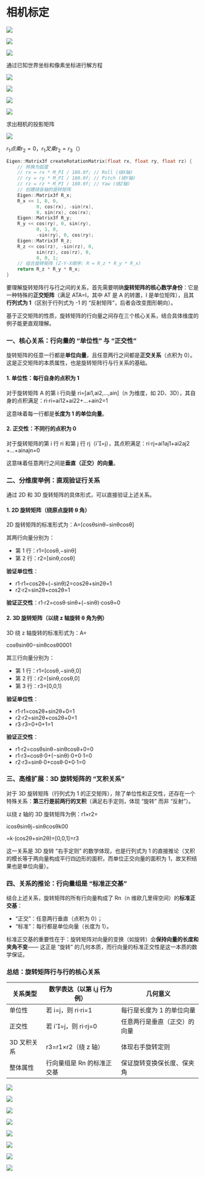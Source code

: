 # 相机标定

![](/home/maple/笔记/images/2025-10-02-21-51-57-摄相机几何.png)

![](/home/maple/笔记/images/2025-10-02-22-35-19-非线性方程组的最小二乘解.png)

![](/home/maple/笔记/images/2025-10-02-22-39-47-标定问题.png)

通过已知世界坐标和像素坐标进行解方程

![](/home/maple/笔记/images/2025-10-02-22-46-00-标定方程的建立.png)

![](/home/maple/笔记/images/2025-10-02-22-48-47-求解投影矩阵.png)

![](/home/maple/笔记/images/2025-10-02-23-01-20-标定问题2.png)

![](/home/maple/笔记/images/2025-10-02-23-06-09-奇异值分解求解.png)

求出相机的投影矩阵

![](/home/maple/笔记/images/2025-10-09-20-30-12-提取摄像机参数.png)

$r_{1} 点乘 r_2 = 0， r_1 叉乘 r_2 = r_3 （）$

```cpp
Eigen::Matrix3f createRotationMatrix(float rx, float ry, float rz) {
    // 转换为弧度
    // rx = rx * M_PI / 180.0f; // Roll (绕X轴)
    // ry = ry * M_PI / 180.0f; // Pitch (绕Y轴)
    // rz = rz * M_PI / 180.0f; // Yaw (绕Z轴)
    // 创建绕各轴的旋转矩阵
    Eigen::Matrix3f R_x;
    R_x << 1, 0, 0,
           0, cos(rx), -sin(rx),
           0, sin(rx), cos(rx);
    Eigen::Matrix3f R_y;
    R_y << cos(ry), 0, sin(ry),
           0, 1, 0,
           -sin(ry), 0, cos(ry);
    Eigen::Matrix3f R_z;
    R_z << cos(rz), -sin(rz), 0,
           sin(rz), cos(rz), 0,
           0, 0, 1;
    // 组合旋转矩阵 (Z-Y-X顺序: R = R_z * R_y * R_x)
    return R_z * R_y * R_x;
}
```

要理解旋转矩阵行与行之间的关系，首先需要明确**旋转矩阵的核心数学身份**：它是一种特殊的**正交矩阵**（满足 ATA=I，其中 AT 是 A 的转置，I 是单位矩阵），且其**行列式为 1**（区别于行列式为 -1 的 “反射矩阵”，后者会改变图形朝向）。

基于正交矩阵的性质，旋转矩阵的行向量之间存在三个核心关系，结合具体维度的例子能更直观理解。

### 一、核心关系：行向量的 “单位性” 与 “正交性”

旋转矩阵的任意一行都是**单位向量**，且任意两行之间都是**正交关系**（点积为 0）。这是正交矩阵的本质属性，也是旋转矩阵行与行关系的基础。

#### 1. 单位性：每行自身的点积为 1

对于旋转矩阵 A 的第 i 行向量 ri​=[ai1​,ai2​,...,ain​]（n 为维度，如 2D、3D），其自身的点积满足：ri​⋅ri​=ai12​+ai22​+...+ain2​=1

这意味着每一行都是**长度为 1 的单位向量**。

#### 2. 正交性：不同行的点积为 0

对于旋转矩阵的第 i 行 ri​ 和第 j 行 rj​（i=j），其点积满足：ri​⋅rj​=ai1​aj1​+ai2​aj2​+...+ain​ajn​=0

这意味着任意两行之间是**垂直（正交）的向量**。

### 二、分维度举例：直观验证行关系

通过 2D 和 3D 旋转矩阵的具体形式，可以直接验证上述关系。

#### 1. 2D 旋转矩阵（绕原点旋转 θ 角）

2D 旋转矩阵的标准形式为：A=[cosθsinθ​−sinθcosθ​]

其两行向量分别为：

- 第 1 行：r1​=[cosθ,−sinθ]
- 第 2 行：r2​=[sinθ,cosθ]

**验证单位性**：

- r1​⋅r1​=cos2θ+(−sinθ)2=cos2θ+sin2θ=1
- r2​⋅r2​=sin2θ+cos2θ=1

**验证正交性**：r1​⋅r2​=cosθ⋅sinθ+(−sinθ)⋅cosθ=0

#### 2. 3D 旋转矩阵（以绕 z 轴旋转 θ 角为例）

3D 绕 z 轴旋转的标准形式为：A=

​cosθsinθ0​−sinθcosθ0​001​​

其三行向量分别为：

- 第 1 行：r1​=[cosθ,−sinθ,0]
- 第 2 行：r2​=[sinθ,cosθ,0]
- 第 3 行：r3​=[0,0,1]

**验证单位性**：

- r1​⋅r1​=cos2θ+sin2θ+0=1
- r2​⋅r2​=sin2θ+cos2θ+0=1
- r3​⋅r3​=0+0+1=1

**验证正交性**：

- r1​⋅r2​=cosθsinθ−sinθcosθ+0=0
- r1​⋅r3​=cosθ⋅0+(−sinθ)⋅0+0⋅1=0
- r2​⋅r3​=sinθ⋅0+cosθ⋅0+0⋅1=0

### 三、高维扩展：3D 旋转矩阵的 “叉积关系”

对于 3D 旋转矩阵（行列式为 1 的正交矩阵），除了单位性和正交性，还存在一个特殊关系：**第三行是前两行的叉积**（满足右手定则，体现 “旋转” 而非 “反射”）。

以绕 z 轴的 3D 旋转矩阵为例：r1​×r2​=

​icosθsinθ​j−sinθcosθ​k00​

​=k⋅(cos2θ+sin2θ)=[0,0,1]=r3​

这一关系是 3D 旋转 “右手定则” 的数学体现，也是行列式为 1 的直接推论（叉积的模长等于两向量构成平行四边形的面积，而单位正交向量的面积为 1，故叉积结果也是单位向量）。

### 四、关系的推论：行向量组是 “标准正交基”

结合上述关系，旋转矩阵的所有行向量构成了 Rn（n 维欧几里得空间）的**标准正交基**：

- “正交”：任意两行垂直（点积为 0）；
- “标准”：每行都是单位向量（长度为 1）。

标准正交基的重要性在于：旋转矩阵对向量的变换（如旋转）会**保持向量的长度和夹角不变**—— 这正是 “旋转” 的几何本质，而行向量的标准正交性是这一本质的数学保证。

### 总结：旋转矩阵行与行的核心关系

| 关系类型    | 数学表达（以第 i,j 行为例）   | 几何意义           |
| ------- | ------------------ | -------------- |
| 单位性     | 若 i=j，则 ri​⋅ri​=1  | 每行是长度为 1 的单位向量 |
| 正交性     | 若 i=j，则 ri​⋅rj​=0 | 任意两行是垂直（正交）的向量 |
| 3D 叉积关系 | r3​=r1​×r2​（绕 z 轴） | 体现右手旋转定则       |
| 整体属性    | 行向量组是 Rn 的标准正交基    | 保证旋转变换保长度、保夹角  |

![](/home/maple/笔记/images/2025-10-09-20-49-53-提取相机内参数u0和v0.png)

![](/home/maple/笔记/images/2025-10-09-20-57-06-提取摄像机内参uo和vo2.png)

![](/home/maple/笔记/images/2025-10-09-21-21-09-提取摄像机内参数theta.png)

![](/home/maple/笔记/images/2025-10-09-21-28-34-提取相机内参数theta2.png)

![](/home/maple/笔记/images/2025-10-09-21-32-44-提取相机内参数Alpha和Beta.png)

![](/home/maple/笔记/images/2025-10-09-21-37-15-提取摄像机外参数r1,r2,r3.png)

![](/home/maple/笔记/images/2025-10-09-21-40-50-提取摄像机外参数T.png)

![](/home/maple/笔记/images/2025-10-09-21-43-13-提取摄像机的参数.png)
